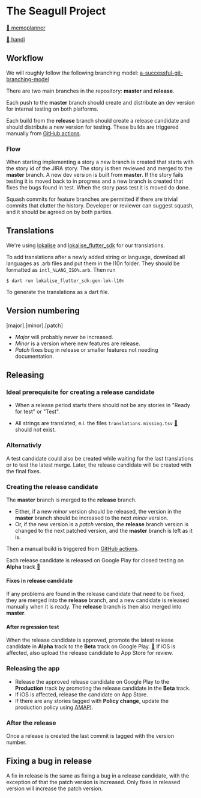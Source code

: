 # The Seagull Project

[:calendar: memoplanner](https://github.com/abilia/seagull/tree/master/memoplanner/)

[:blue_book: handi](https://github.com/abilia/seagull/tree/master/handi/)

## Workflow

We will roughly follow the following branching model: [a-successful-git-branching-model](https://nvie.com/posts/a-successful-git-branching-model/)

There are two main branches in the repository: **master** and **release**.

Each push to the **master** branch should create and distribute an dev version for internal testing on both platforms.

Each build from the **release** branch should create a release candidate and should distribute a new version for testing. These builds are triggered manually from [GitHub actions](https://github.com/abilia/seagull/actions/workflows/mp-android-build.yaml).

### Flow

When starting implementing a story a new branch is created that starts with the story id of the JIRA story. The story is then reviewed and merged to the **master** branch. A new dev version is built from **master**. If the story fails testing it is moved back to in progress and a new branch is created that fixes the bugs found in test. When the story pass test it is moved do done.

Squash commits for feature branches are permitted if there are trivial commits that clutter the history. Developer or reviewer can suggest squash, and it should be agreed on by both parties.

## Translations

We're using [lokalise](https://app.lokalise.com) and [lokalise_flutter_sdk](https://pub.dev/packages/lokalise_flutter_sdk) for our translations.

To add translations after a newly added string or language, download all languages as .arb files and put them in the l10n folder. They should be formatted as `intl_%LANG_ISO%.arb`. Then run

`$ dart run lokalise_flutter_sdk:gen-lok-l10n`

To generate the translations as a dart file.

## Version numbering

[major].[minor].[patch]

- _Major_ will probably never be increased.
- _Minor_ is a version where new features are release.
- _Patch_ fixes bug in release or smaller features not needing documentation.

## Releasing

### Ideal prerequisite for creating a release candidate

- When a release period starts there should not be any stories in "Ready for test" or "Test".

- All strings are translated, e.i. the files `translations.missing.tsv` [:calendar:](https://github.com/abilia/seagull/blob/master/memoplanner/lib/i18n/translations.missing.tsv) should not exist.

### Alternativly

A test candidate could also be created while waiting for the last translations or to test the latest merge.
Later, the release candidate will be created with the final fixes.

### Creating the release candidate

The **master** branch is merged to the **release** branch.

- Either, if a new _minor_ version should be released, the version in the **master** branch should be increased to the next _minor_ version.
- Or, if the new version is a _patch_ version, the **release** branch version is changed to the next patched version, and the **master** branch is left as it is.

Then a manual build is triggered from [GitHub actions](https://github.com/abilia/seagull/actions/workflows/mp-android-build.yaml).

Each release candidate is released on Google Play for closed testing on **Alpha** track [:calendar:](https://play.google.com/console/u/0/developers/8640289046801512570/app/4973610386809775563/tracks/4698231159357572066)

#### Fixes in release candidate

If any problems are found in the release candidate that need to be fixed, they are merged into the **release** branch, and a new candidate is released manually when it is ready. The **release** branch is then also merged into **master**.

#### After regression test

When the release candidate is approved, promote the latest release candidate in **Alpha** track to the **Beta** track on Google Play. [:calendar:](https://play.google.com/console/u/0/developers/8640289046801512570/app/4973610386809775563/tracks/4699652622759840581)
If iOS is affected, also upload the release candidate to App Store for review.

### Releasing the app

- Release the approved release candidate on Google Play to the **Production** track by promoting the release candidate in the **Beta** track.
- If iOS is affected, release the candidate on App Store.
- If there are any stories tagged with **Policy change**, update the production policy using [AMAPI](https://github.com/abilia/amapi).

### After the release

Once a release is created the last commit is tagged with the version number.

## Fixing a bug in release

A fix in release is the same as fixing a bug in a release candidate, with the exception of that the patch version is increased. Only fixes in released version will increase the patch version.
